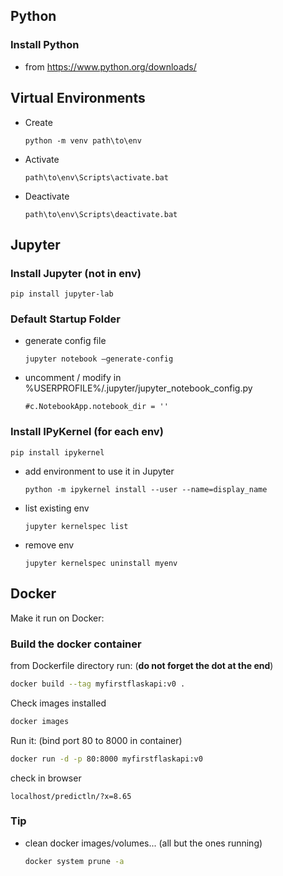 

## Python

### Install Python

- from https://www.python.org/downloads/



## Virtual Environments

- Create

  ```
  python -m venv path\to\env
  ```

- Activate

  ```
  path\to\env\Scripts\activate.bat
  ```

- Deactivate

  ```
  path\to\env\Scripts\deactivate.bat
  ```



## Jupyter

### Install Jupyter (not in env)

```
pip install jupyter-lab
```

### Default Startup Folder

- generate config file

  ```
  jupyter notebook –generate-config
  ```

- uncomment / modify in %USERPROFILE%/.jupyter/jupyter_notebook_config.py

  ```
  #c.NotebookApp.notebook_dir = ''
  ```

### Install IPyKernel (for each env)

```
pip install ipykernel
```

- add environment to use it in Jupyter

  ```
  python -m ipykernel install --user --name=display_name
  ```

- list existing env

  ```
  jupyter kernelspec list
  ```

- remove env

  ```
  jupyter kernelspec uninstall myenv
  ```



## Docker

Make it run on Docker:

### Build the docker container 

from Dockerfile directory run: (**do not forget the dot at the end**)

```bash
docker build --tag myfirstflaskapi:v0 .
```

Check images installed

```bash
docker images
```

Run it: (bind port 80 to 8000 in container)

```bash
docker run -d -p 80:8000 myfirstflaskapi:v0
```

check in browser

```
localhost/predictln/?x=8.65
```



### Tip

- clean docker images/volumes... (all but the ones running)

  ```bash
  docker system prune -a
  ```

  